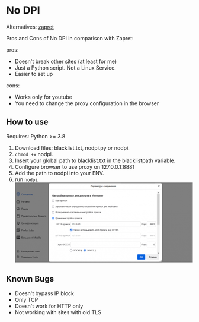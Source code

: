 # No DPI

Alternatives: [zapret](https://github.com/bol-van/zapret)

Pros and Cons of No DPI in comparison with Zapret:

pros:
- Doesn't break other sites (at least for me)
- Just a Python script. Not a Linux Service.
- Easier to set up

cons:
- Works only for youtube
- You need to change the proxy configuration in the browser

## How to use

Requires: Python >= 3.8

1) Download files: blacklist.txt, nodpi.py or nodpi.
2) `chmod +x` nodpi.
3) Insert your global path to blacklist.txt in the blacklistpath variable.
5) Configure browser to use proxy on 127.0.0.1:8881
6) Add the path to nodpi into your ENV.
7) run `nodpi`
![browser setting](nodpi_browser_setting.png)


## Known Bugs

- Doesn't bypass IP block
- Only TCP
- Doesn't work for HTTP only
- Not working with sites with old TLS
